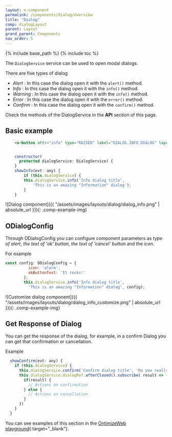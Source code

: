 ```yaml
---
layout: o-component
permalink: /components/dialog/overview
title: "Dialog"
comp: dialogLayout
parent: Layout
grand_parent: Components
nav_order: 5
---
```


{% include base_path %}
{% include toc %}

The `DialogService` service can be used to open modal dialogs.

There are five types of dialog
- *Alert* : In this case the dialog open it with the `alert()` method.
- *Info* : In this case the dialog open it with the `info()` method.
- *Warning* : In this case the dialog open it with the `info()` method.
- *Error* : In this case the dialog open it with the `error()` method.
- *Confirm* : In this case the dialog open it with the `confirm()` method.

Check the methods of the DialogService in the **API** section of this page.

## Basic example
```html
    <o-button attr="info" type="RAISED" label="DIALOG.INFO_DIALOG" layout-padding (click)="showInfo($event)"></o-button>
```
```js

    constructor(
      protected dialogService: DialogService) {
    }
    showInfo(evt: any) {
        if (this.dialogService) {
        this.dialogService.info('Info dialog title',
            'This is an amazing "Information" dialog');
        }
    }


```



![Dialog component]({{ "/assets/images/layouts/dialog/dialog_info.png" | absolute_url }}){: .comp-example-img}


## ODialogConfig

Through ODialogConfig you can configure component parameters as *type of alert*, *the text of 'ok' button*, *the text of 'cancel' button* and the *icon*.


For example
```js
const config: ODialogConfig = {
          icon: 'alarm',
          okButtonText: 'It rocks!'
        };
        this.dialogService.info('Info dialog title',
          'This is an amazing "Information" dialog', config);
```

![Customize dialog component]({{ "/assets/images/layouts/dialog/dialog_info_customize.png" | absolute_url }}){: .comp-example-img}


## Get Response of Dialog

You can get the response of the dialog, for example, in a confirm Dialog you can get that confirmation or cancellation.

Example
```js
  showConfirm(evt: any) {
    if (this.dialogService) {
      this.dialogService.confirm('Confirm dialog title', 'Do you really want to accept?');
      this.dialogService.dialogRef.afterClosed().subscribe( result => {
        if(result) {
          // Actions on confirmation
        } else {
          // Actions on cancellation
        }
      })
    }
  }
```

You can see examples of this section in the [OntimizeWeb playground]({{site.playgroundurl}}/main/modals/dialogs){:target="_blank"}.